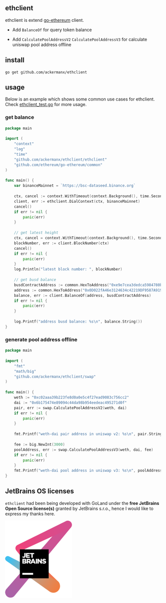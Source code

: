 ## ethclient

ethclient is extend [go-ethereum](https://github.com/ethereum/go-ethereum) client. 

- Add `BalanceOf` for query token balance

- Add `CalculatePoolAddressV2` `CalculatePoolAddressV3` for calculate uniswap pool address offline

## install

```
go get github.com/ackermanx/ethclient
```

## usage
Below is an example which shows some common use cases for ethclient.  Check [ethclient_test.go](https://github.com/ackermanx/ethclient/blob/main/ethclient/ethclient_test.go) for more usage.

### get balance

```go
package main

import (
	"context"
	"log"
	"time"
	"github.com/ackermanx/ethclient/ethclient"
	"github.com/ethereum/go-ethereum/common"
)

func main() {
	var binanceMainnet = `https://bsc-dataseed.binance.org`

	ctx, cancel := context.WithTimeout(context.Background(), time.Second*5)
	client, err := ethclient.DialContext(ctx, binanceMainnet)
	cancel()
	if err != nil {
		panic(err)
	}

	// get latest height
	ctx, cancel = context.WithTimeout(context.Background(), time.Second*5)
	blockNumber, err := client.BlockNumber(ctx)
	cancel()
	if err != nil {
		panic(err)
	}
	log.Println("latest block number: ", blockNumber)

	// get busd balance
	busdContractAddress := common.HexToAddress("0xe9e7cea3dedca5984780bafc599bd69add087d56")
	address := common.HexToAddress("0x0D022fA46e3124634c42219DF9587A91972c3930")
	balance, err := client.BalanceOf(address, busdContractAddress)
	if err != nil {
		panic(err)
	}
	
	log.Printf("address busd balance: %s\n", balance.String())
}
```

### generate pool address offline

```go
package main

import (
	"fmt"
	"math/big"
	"github.com/ackermanx/ethclient/swap"
)

func main() {
	weth := "0xc02aaa39b223fe8d0a0e5c4f27ead9083c756cc2"
	dai := "0x6b175474e89094c44da98b954eedeac495271d0f"
	pair, err := swap.CalculatePoolAddressV2(weth, dai)
	if err != nil {
		panic(err)
	}

	fmt.Printf("weth-dai pair address in uniswap v2: %s\n", pair.String())

	fee := big.NewInt(3000)
	poolAddress, err := swap.CalculatePoolAddressV3(weth, dai, fee)
	if err != nil {
		panic(err)
	}
	fmt.Printf("weth-dai pool address in uniswap v3: %s\n", poolAddress.String())
}

```

## JetBrains OS licenses

`ethclient` had been being developed with GoLand under the **free JetBrains Open Source license(s)** granted by JetBrains s.r.o., hence I would like to express my thanks here.

<a href="https://www.jetbrains.com/?from=ethclient" target="_blank"><img src="https://raw.githubusercontent.com/ackermanx/ethclient/main/docs/images/jetbrains/jetbrains-variant-3.svg" width="216" align="middle" align="middle"/></a>
